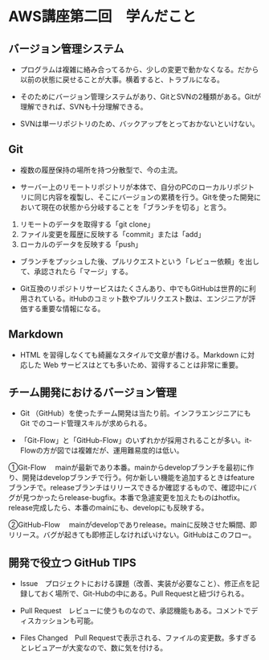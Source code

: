 
# AWS講座第二回　学んだこと

## バージョン管理システム

* プログラムは複雑に絡み合ってるから、少しの変更で動かなくなる。だから以前の状態に戻せることが大事。横着すると、トラブルになる。

* そのためにバージョン管理システムがあり、GitとSVNの2種類がある。Gitが理解できれば、SVNも十分理解できる。

* SVNは単一リポジトリのため、バックアップをとっておかないといけない。

## Git

* 複数の履歴保持の場所を持つ分散型で、今の主流。

* サーバー上のリモートリポジトリが本体で、自分のPCのローカルリポジトリに同じ内容を複製し、そこにバージョンの累積を行う。Gitを使った開発において現在の状態から分岐することを「ブランチを切る」と言う。

1. リモートのデータを取得する「git clone」
2. ファイル変更を履歴に反映する「commit」または「add」
3. ローカルのデータを反映する「push」

* ブランチをプッシュした後、プルリクエストという「レビュー依頼」を出して、承認されたら「マージ」する。

* Git互換のリポジトリサービスはたくさんあり、中でもGitHubは世界的に利用されている。itHubのコミット数やプルリクエスト数は、エンジニアが評価する重要な情報になる。

## Markdown

*  HTML を習得しなくても綺麗なスタイルで文章が書ける。Markdown に対応した Web サービスはとても多いため、習得することは非常に重要。

## チーム開発におけるバージョン管理

* Git （GitHub）を使ったチーム開発は当たり前。インフラエンジニアにも Git でのコード管理スキルが求められる。

* 「Git-Flow」と「GitHub-Flow」のいずれかが採用されることが多い。it-Flowの方が図では複雑だが、運用難易度的は低い。

①Git-Flow
　mainが最新であり本番。mainからdevelopブランチを最初に作り、開発はdevelopブランチで行う。何か新しい機能を追加するときはfeatureブランチで。releaseブランチはリリースできるか確認するもので、確認中にバグが見つかったらrelease-bugfix。本番で急遽変更を加えたものはhotfix。release完成したら、本番のmainにも、developにも反映する。

②GitHub-Flow
　mainがdevelopでありrelease。mainに反映させた瞬間、即リリース。バグが起きても即修正しなければいけない。GitHubはこのフロー。

## 開発で役立つ GitHub TIPS

* Issue　プロジェクトにおける課題（改善、実装が必要なこと）、修正点を記録しておく場所で、Git-Hubの中にある。Pull Requestと紐づけられる。

* Pull Request　レビューに使うものなので、承認機能もある。コメントでディスカッションも可能。

* Files Changed　Pull Requestで表示される、ファイルの変更数。多すぎるとレビュアーが大変なので、数に気を付ける。

